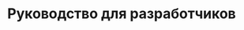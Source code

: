 ---
title: "Руководство для разработчиков"
url: /ru/androidjava/developer-guide/
weight: 20
type: docs
---
